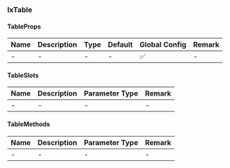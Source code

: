 
### IxTable

#### TableProps

| Name | Description | Type | Default | Global Config | Remark |
| --- | --- | --- | --- | --- | --- |
| - | - | - | - | ✅ | - |

#### TableSlots

| Name | Description | Parameter Type | Remark |
| --- | --- | --- | --- |
| - | - | - | - |

#### TableMethods

| Name | Description | Parameter Type | Remark |
| --- | --- | --- | --- |
| - | - | - | - |
